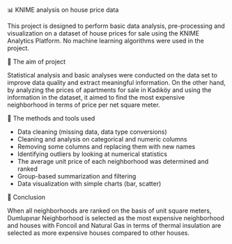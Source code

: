  📊 KNIME analysis on house price data

This project is designed to perform basic data analysis, pre-processing and visualization on a dataset of house prices for sale using the KNIME Analytics Platform. No machine learning algorithms were used in the project.

 🎯 The aim of project

Statistical analysis and basic analyses were conducted on the data set to improve data quality and extract meaningful information. On the other hand, by analyzing the prices of apartments for sale in Kadıköy and using the information in the dataset, it aimed to find the most expensive neighborhood in terms of price per net square meter.

 🧰 The methods and tools used

- Data cleaning (missing data, data type conversions)
- Cleaning and analysis on categorical and numeric columns
- Removing some columns and replacing them with new names
- Identifying outliers by looking at numerical statistics
- The average unit price of each neighborhood was determined and ranked
- Group-based summarization and filtering
- Data visualization with simple charts (bar, scatter)

📁 Conclusion

When all neighborhoods are ranked on the basis of unit square meters, Dumlupınar Neighborhood is selected as the most expensive neighborhood and houses with Foncoil and Natural Gas in terms of thermal insulation are selected as more expensive houses compared to other houses.

               





